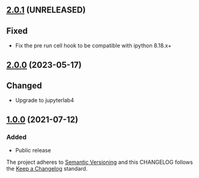 ## [2.0.1](https://github.com/deshaw/jupyterlab-notify/compare/v2.0.1...v2.0.0) (UNRELEASED)

## Fixed

- Fix the pre run cell hook to be compatible with ipython 8.18.x+

## [2.0.0](https://github.com/deshaw/jupyterlab-notify/compare/v2.0.0...v1.0.0) (2023-05-17)

## Changed

- Upgrade to jupyterlab4

## [1.0.0](https://github.com/deshaw/jupyterlab-notify/compare/v1.0.0...v1.0.0) (2021-07-12)

### Added

- Public release

The project adheres to [Semantic Versioning](https://semver.org/spec/v2.0.0.html) and
this CHANGELOG follows the [Keep a Changelog](https://keepachangelog.com/en/1.0.0/) standard.
